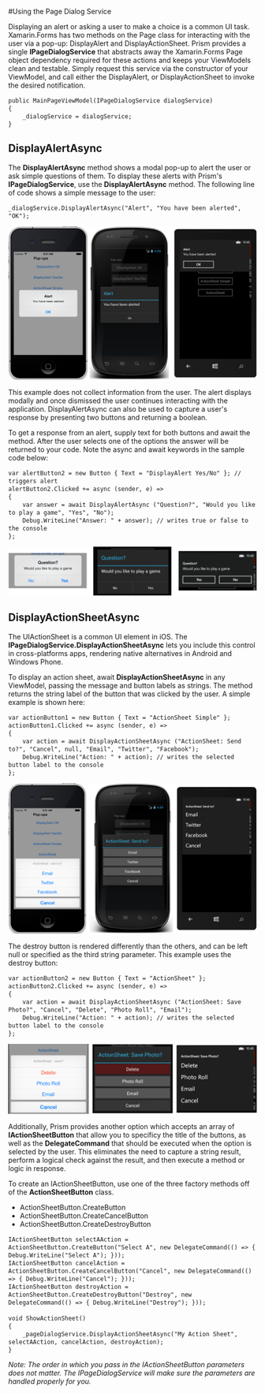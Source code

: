 ﻿#Using the Page Dialog Service

Displaying an alert or asking a user to make a choice is a common UI task. Xamarin.Forms has two methods on the Page class for interacting with the user via a pop-up: DisplayAlert and DisplayActionSheet.  Prism provides a single **IPageDialogService** that abstracts away the Xamarin.Forms Page object dependency required for these actions and keeps your ViewModels clean and testable.  Simply request this service via the constructor of your ViewModel, and call either the DisplayAlert, or DisplayActionSheet to invoke the desired notification.

```
public MainPageViewModel(IPageDialogService dialogService)
{
    _dialogService = dialogService;
}
```

## DisplayAlertAsync
The **DisplayAlertAsync** method shows a modal pop-up to alert the user or ask simple questions of them. To display these alerts with Prism's **IPageDialogService**, use the **DisplayAlertAsync** method. The following line of code shows a simple message to the user:

```
_dialogService.DisplayAlertAsync("Alert", "You have been alerted", "OK");
```

![Alert dialog on the 3 major platforms](images/pagedialogservice_01.png)

This example does not collect information from the user. The alert displays modally and once dismissed the user continues interacting with the application. DisplayAlertAsync can also be used to capture a user's response by presenting two buttons and returning a boolean.

To get a response from an alert, supply text for both buttons and await the method. After the user selects one of the options the answer will be returned to your code. Note the async and await keywords in the sample code below:

```
var alertButton2 = new Button { Text = "DisplayAlert Yes/No" }; // triggers alert
alertButton2.Clicked += async (sender, e) => 
{
    var answer = await DisplayAlertAsync ("Question?", "Would you like to play a game", "Yes", "No");
    Debug.WriteLine("Answer: " + answer); // writes true or false to the console
};
```
![Question dialog on the 3 major platforms](images/pagedialogservice_02.png)

## DisplayActionSheetAsync

The UIActionSheet is a common UI element in iOS. The **IPageDialogService.DisplayActionSheetAsync** lets you include this control in cross-platforms apps, rendering native alternatives in Android and Windows Phone.

To display an action sheet, await **DisplayActionSheetAsync** in any ViewModel, passing the message and button labels as strings. The method returns the string label of the button that was clicked by the user. A simple example is shown here:

```
var actionButton1 = new Button { Text = "ActionSheet Simple" };
actionButton1.Clicked += async (sender, e) => 
{
    var action = await DisplayActionSheetAsync ("ActionSheet: Send to?", "Cancel", null, "Email", "Twitter", "Facebook");
    Debug.WriteLine("Action: " + action); // writes the selected button label to the console
};
```
![Action dialog on the 3 major platforms](images/pagedialogservice_03.png)

The destroy button is rendered differently than the others, and can be left null or specified as the third string parameter. This example uses the destroy button:

```
var actionButton2 = new Button { Text = "ActionSheet" };
actionButton2.Clicked += async (sender, e) => 
{
    var action = await DisplayActionSheetAsync ("ActionSheet: Save Photo?", "Cancel", "Delete", "Photo Roll", "Email");
    Debug.WriteLine("Action: " + action); // writes the selected button label to the console
};
```

![Another action dialog on the 3 major platforms](images/pagedialogservice_04.png)

Additionally, Prism provides another option which accepts an array of **IActionSheetButton** that allow you to specificy the title of the buttons, as well as the **DelegateCommand** that should be executed when the option is selected by the user.  This eliminates the need to capture a string result, perform a logical check against the result, and then execute a method or logic in response.

To create an IActionSheetButton, use one of the three factory methods off of the **ActionSheetButton** class.
- ActionSheetButton.CreateButton
- ActionSheetButton.CreateCancelButton
- ActionSheetButton.CreateDestroyButton


```
IActionSheetButton selectAAction = ActionSheetButton.CreateButton("Select A", new DelegateCommand(() => { Debug.WriteLine("Select A"); }));
IActionSheetButton cancelAction = ActionSheetButton.CreateCancelButton("Cancel", new DelegateCommand(() => { Debug.WriteLine("Cancel"); }));
IActionSheetButton destroyAction = ActionSheetButton.CreateDestroyButton("Destroy", new DelegateCommand(() => { Debug.WriteLine("Destroy"); }));

void ShowActionSheet()
{
    _pageDialogService.DisplayActionSheetAsync("My Action Sheet", selectAAction, cancelAction, destroyAction);
}
```

_Note: The order in which you pass in the IActionSheetButton parameters does not matter. The IPageDialogService will make sure the parameters are handled properly for you._
